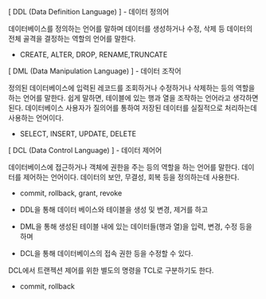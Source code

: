 [ DDL (Data Definition Language) ] - 데이터 정의어

데이터베이스를 정의하는 언어를 말하며 데이터를 생성하거나 수정, 삭제 등 데이터의 전체 골격을 결정하는 역할의 언어를 말한다.
- CREATE, ALTER, DROP, RENAME,TRUNCATE 

[ DML (Data Manipulation Language) ] - 데이터 조작어

정의된 데이터베이스에 입력된 레코드를 조회하거나 수정하거나 삭제하는 등의 역할을 하는 언어를 말한다.
쉽게 말하면, 테이블에 있는 행과 열을 조작하는 언어라고 생각하면 된다. 
데이터베이스 사용자가 질의어를 통하여 저장된 데이터를 실질적으로 처리하는데 사용하는 언어이다.
- SELECT, INSERT, UPDATE, DELETE 

[ DCL (Data Control Language) ] - 데이터 제어어

데이터베이스에 접근하거나 객체에 권한을 주는 등의 역할을 하는 언어를 말한다.
데이터를 제어하는 언어이다. 
데이터의 보안, 무결성, 회복 등을 정의하는데 사용한다.
- commit, rollback, grant, revoke

- DDL을 통해 데이터 베이스와 테이블을 생성 및 변경, 제거를 하고
- DML을 통해 생성된 테이블 내에 있는 데이터들(행과 열)을 입력, 변경, 수정 등을 하며
- DCL을 통해 데이터베이스의 접속 권한 등을 수정할 수 있다.

DCL에서 트랜젝션 제어를 위한 별도의 명령을 TCL로 구분하기도 한다.
- commit, rollback
